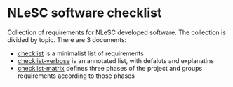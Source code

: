 # NLeSC software checklist
Collection of requirements for NLeSC developed software.
The collection is divided by topic. There are 3 documents:
* [checklist](https://github.com/NLeSC/estep-checklist/blob/master/checklist.md) is a minimalist list of requirements
* [checklist-verbose](https://github.com/NLeSC/estep-checklist/blob/master/checklist-verbose.md) is an annotated list, with defaluts and explanatins
* [checklist-matrix](https://github.com/NLeSC/estep-checklist/blob/master/checklist-matrix.md) defines three phases of the project and groups requirements according to those phases
